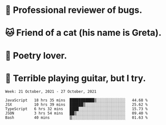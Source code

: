 # 🐛 Professional reviewer of bugs.
# 🐱 Friend of a cat (his name is Greta).
# 📜 Poetry lover.
# 🎸 Terrible playing guitar, but I try.

<!--START_SECTION:waka-->
```text
Week: 21 October, 2021 - 27 October, 2021

JavaScript   18 hrs 35 mins  ███████████▒░░░░░░░░░░░░░   44.68 % 
JSX          10 hrs 39 mins  ██████▒░░░░░░░░░░░░░░░░░░   25.62 % 
TypeScript   6 hrs 32 mins   ████░░░░░░░░░░░░░░░░░░░░░   15.73 % 
JSON         3 hrs 54 mins   ██▒░░░░░░░░░░░░░░░░░░░░░░   09.40 % 
Bash         40 mins         ▒░░░░░░░░░░░░░░░░░░░░░░░░   01.63 % 
```
<!--END_SECTION:waka-->
